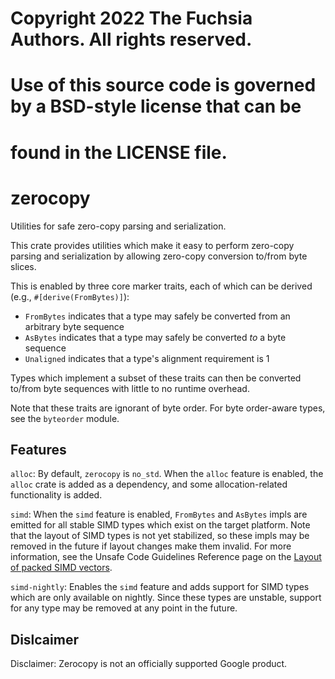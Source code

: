 # Copyright 2022 The Fuchsia Authors. All rights reserved.
# Use of this source code is governed by a BSD-style license that can be
# found in the LICENSE file.

# zerocopy

Utilities for safe zero-copy parsing and serialization.

This crate provides utilities which make it easy to perform zero-copy
parsing and serialization by allowing zero-copy conversion to/from byte
slices.

This is enabled by three core marker traits, each of which can be derived
(e.g., `#[derive(FromBytes)]`):
- `FromBytes` indicates that a type may safely be converted from an
  arbitrary byte sequence
- `AsBytes` indicates that a type may safely be converted *to* a byte
  sequence
- `Unaligned` indicates that a type's alignment requirement is 1

Types which implement a subset of these traits can then be converted to/from
byte sequences with little to no runtime overhead.

Note that these traits are ignorant of byte order. For byte order-aware
types, see the `byteorder` module.

## Features

`alloc`: By default, `zerocopy` is `no_std`. When the `alloc` feature is
enabled, the `alloc` crate is added as a dependency, and some
allocation-related functionality is added.

`simd`: When the `simd` feature is enabled, `FromBytes` and `AsBytes` impls
are emitted for all stable SIMD types which exist on the target platform.
Note that the layout of SIMD types is not yet stabilized, so these impls may
be removed in the future if layout changes make them invalid. For more
information, see the Unsafe Code Guidelines Reference page on the [Layout of
packed SIMD vectors][simd-layout].

`simd-nightly`: Enables the `simd` feature and adds support for SIMD types
which are only available on nightly. Since these types are unstable, support
for any type may be removed at any point in the future.

[simd-layout]: https://rust-lang.github.io/unsafe-code-guidelines/layout/packed-simd-vectors.html

## Dislcaimer

Disclaimer: Zerocopy is not an officially supported Google product.
